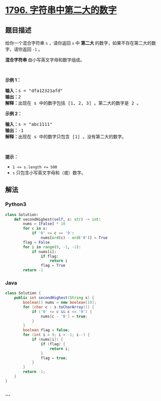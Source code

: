 # [1796. 字符串中第二大的数字](https://leetcode-cn.com/problems/second-largest-digit-in-a-string)



## 题目描述

<!-- 这里写题目描述 -->

<p>给你一个混合字符串 <code>s</code> ，请你返回 <code>s</code> 中 <strong>第二大 </strong>的数字，如果不存在第二大的数字，请你返回 <code>-1</code> 。</p>

<p><strong>混合字符串 </strong>由小写英文字母和数字组成。</p>

<p> </p>

<p><strong>示例 1：</strong></p>

<pre>
<b>输入：</b>s = "dfa12321afd"
<b>输出：</b>2
<b>解释：</b>出现在 s 中的数字包括 [1, 2, 3] 。第二大的数字是 2 。
</pre>

<p><strong>示例 2：</strong></p>

<pre>
<b>输入：</b>s = "abc1111"
<b>输出：</b>-1
<b>解释：</b>出现在 s 中的数字只包含 [1] 。没有第二大的数字。
</pre>

<p> </p>

<p><strong>提示：</strong></p>

<ul>
	<li><code>1 <= s.length <= 500</code></li>
	<li><code>s</code> 只包含小写英文字母和（或）数字。</li>
</ul>


## 解法

<!-- 这里可写通用的实现逻辑 -->

<!-- tabs:start -->

### **Python3**

<!-- 这里可写当前语言的特殊实现逻辑 -->

```python
class Solution:
    def secondHighest(self, s: str) -> int:
        nums = [False] * 10
        for c in s:
            if '0' <= c <= '9':
                nums[ord(c) - ord('0')] = True
        flag = False
        for i in range(9, -1, -1):
            if nums[i]:
                if flag:
                    return i
                flag = True
        return -1
```

### **Java**

<!-- 这里可写当前语言的特殊实现逻辑 -->

```java
class Solution {
    public int secondHighest(String s) {
        boolean[] nums = new boolean[10];
        for (char c : s.toCharArray()) {
            if ('0' <= c && c <= '9') {
                nums[c - '0'] = true;
            }
        }
        boolean flag = false;
        for (int i = 9; i > -1; i--) {
            if (nums[i]) {
                if (flag) {
                    return i;
                }
                flag = true;    
            }
        }
        return -1;
    }
}
```

### **...**

```

```

<!-- tabs:end -->
